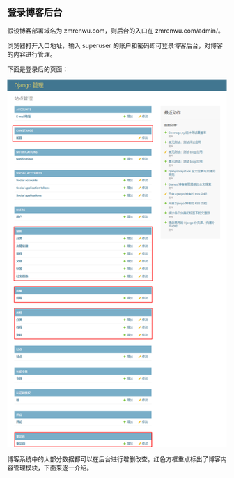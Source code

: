## 登录博客后台
假设博客部署域名为 zmrenwu.com，则后台的入口在 zmrenwu.com/admin/。

浏览器打开入口地址，输入 superuser 的账户和密码即可登录博客后台，对博客的内容进行管理。

下面是登录后的页面：

![Django 博客后台概览](img/admin_index.png)

博客系统中的大部分数据都可以在后台进行增删改查。红色方框重点标出了博客内容管理模块，下面来逐一介绍。